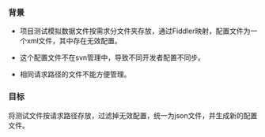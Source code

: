 ### 背景

- 项目测试模拟数据文件按需求分文件夹存放，通过Fiddler映射，配置文件为一个xml文件，其中存在无效配置。

- 这个配置文件不在svn管理中，导致不同开发者配置不同步。

- 相同请求路径的文件不能方便管理。

### 目标

将测试文件按请求路径存放，过滤掉无效配置，统一为json文件，并生成新的配置文件。